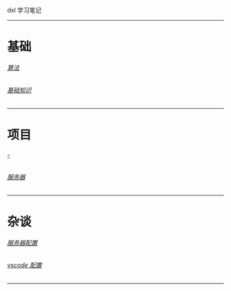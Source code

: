 dxl 学习笔记


___

# 基础 


###### [算法](/base/algorithm/index.html) 
###### [基础知识](/base/Knowledge/index.html)


___

# 项目

###### [-](/project/-/index.html)
###### [服务器](/project/server/index.html)

___

# 杂谈
###### [服务器配置](/else/ubuntu_server.html)
###### [vscode 配置](/)

___
